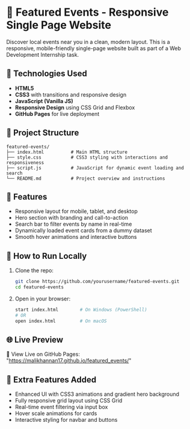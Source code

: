 # 🌟 Featured Events - Responsive Single Page Website

Discover local events near you in a clean, modern layout. This is a responsive, mobile-friendly single-page website built as part of a Web Development Internship task.

## 🔧 Technologies Used

- **HTML5**
- **CSS3** with transitions and responsive design
- **JavaScript (Vanilla JS)**
- **Responsive Design** using CSS Grid and Flexbox
- **GitHub Pages** for live deployment

## 📂 Project Structure

```
featured-events/
├── index.html          # Main HTML structure
├── style.css           # CSS3 styling with interactions and responsiveness
├── script.js           # JavaScript for dynamic event loading and search
└── README.md           # Project overview and instructions
```

## 🧠 Features

- Responsive layout for mobile, tablet, and desktop
- Hero section with branding and call-to-action
- Search bar to filter events by name in real-time
- Dynamically loaded event cards from a dummy dataset
- Smooth hover animations and interactive buttons

## 🚀 How to Run Locally

1. Clone the repo:
   ```bash
   git clone https://github.com/yourusername/featured-events.git
   cd featured-events
   ```

2. Open in your browser:
   ```bash
   start index.html        # On Windows (PowerShell)
   # OR
   open index.html         # On macOS
   ```

## 🌐 Live Preview

🔗 View Live on GitHub Pages: "https://malikhannan17.github.io/featured_events/"

## 🙌 Extra Features Added

- Enhanced UI with CSS3 animations and gradient hero background
- Fully responsive grid layout using CSS Grid
- Real-time event filtering via input box
- Hover scale animations for cards
- Interactive styling for navbar and buttons


